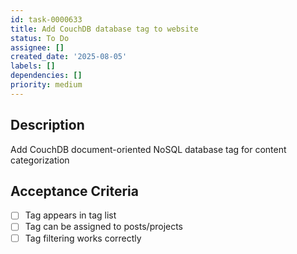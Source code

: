 ```yaml
---
id: task-0000633
title: Add CouchDB database tag to website
status: To Do
assignee: []
created_date: '2025-08-05'
labels: []
dependencies: []
priority: medium
---
```


## Description

Add CouchDB document-oriented NoSQL database tag for content categorization

## Acceptance Criteria

- [ ] Tag appears in tag list
- [ ] Tag can be assigned to posts/projects
- [ ] Tag filtering works correctly
